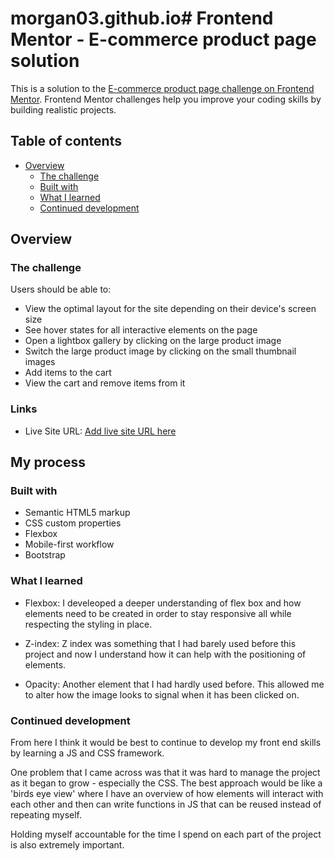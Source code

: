 # morgan03.github.io# Frontend Mentor - E-commerce product page solution

This is a solution to the [E-commerce product page challenge on Frontend Mentor](https://www.frontendmentor.io/challenges/ecommerce-product-page-UPsZ9MJp6). Frontend Mentor challenges help you improve your coding skills by building realistic projects.

## Table of contents

- [Overview](#overview)
  - [The challenge](#the-challenge)
  - [Built with](#built-with)
  - [What I learned](#what-i-learned)
  - [Continued development](#continued-development)

## Overview

### The challenge

Users should be able to:

- View the optimal layout for the site depending on their device's screen size
- See hover states for all interactive elements on the page
- Open a lightbox gallery by clicking on the large product image
- Switch the large product image by clicking on the small thumbnail images
- Add items to the cart
- View the cart and remove items from it

### Links

- Live Site URL: [Add live site URL here](https://your-live-site-url.com)

## My process

### Built with

- Semantic HTML5 markup
- CSS custom properties
- Flexbox
- Mobile-first workflow
- Bootstrap

### What I learned

- Flexbox:
I develeoped a deeper understanding of flex box and how elements need to be created in order to stay responsive all while respecting the styling in place.

- Z-index:
Z index was something that I had barely used before this project and now I understand how it can help with the positioning of elements.

- Opacity:
Another element that I had hardly used before. This allowed me to alter how the image looks to signal when it has been clicked on.

### Continued development

From here I think it would be best to continue to develop my front end skills by learning a JS and CSS framework.

One problem that I came across was that it was hard to manage the project as it began to grow - especially the CSS. The best approach would be like a 'birds eye view' where I have an overview of how elements will interact with each other and then can write functions in JS that can be reused instead of repeating myself.

Holding myself accountable for the time I spend on each part of the project is also extremely important.
